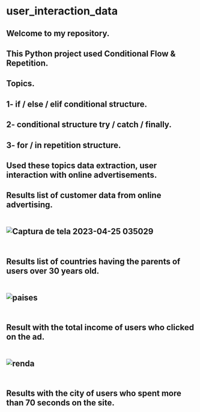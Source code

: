 # user_interaction_data

<h2>Welcome to my repository.
<h2>This Python project used Conditional Flow & Repetition.

<h2>Topics.
<h2>1- if / else / elif conditional structure.
<h2>2- conditional structure try / catch / finally.
<h2>3- for / in repetition structure.
<h2>Used these topics data extraction, user interaction with online advertisements.
<h2>Results list of customer data from online advertising.
<br><br>

![Captura de tela 2023-04-25 035029](https://user-images.githubusercontent.com/122386488/234198871-520c296a-380a-472a-8ae5-4355ffefaf3e.png)
<br><br>

<h2>Results list of countries having the parents of users over 30 years old.
<br><br>

![paises](https://user-images.githubusercontent.com/122386488/234199694-92a8c7af-7d3f-4365-b931-bffa2b005163.png)
<br><br>

<h2>Result with the total income of users who clicked on the ad.
<br><br>

![renda](https://user-images.githubusercontent.com/122386488/234200260-bd6a7550-04ef-41ef-b4b0-268832c06390.png)
<br><br>

<h2>Results with the city of users who spent more than 70 seconds on the site.
<br><br>



